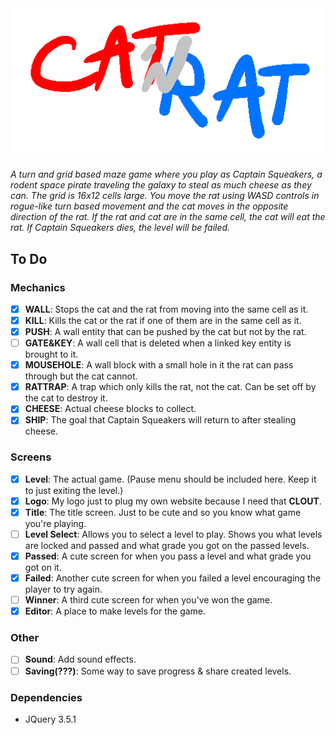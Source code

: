 <div align="center">
  <img src="https://github.com/ZaidMade/CatRat/raw/master/logo.gif" alt="CatRat" title="CatRat">
</div>

*A turn and grid based maze game where you play as Captain Squeakers, a rodent space pirate traveling the galaxy to steal as much cheese as they can. The grid is 16x12 cells large. You move the rat using WASD controls in rogue-like turn based movement and the cat moves in the opposite direction of the rat. If the rat and cat are in the same cell, the cat will eat the rat. If Captain Squeakers dies, the level will be failed.*

## To Do
### Mechanics
* [X] __WALL__: Stops the cat and the rat from moving into the same cell as it.
* [X] __KILL__: Kills the cat or the rat if one of them are in the same cell as it.
* [X] __PUSH__: A wall entity that can be pushed by the cat but not by the rat.
* [ ] __GATE&KEY__: A wall cell that is deleted when a linked key entity is brought to it.
* [X] __MOUSEHOLE__: A wall block with a small hole in it the rat can pass through but the cat cannot.
* [X] __RATTRAP__: A trap which only kills the rat, not the cat. Can be set off by the cat to destroy it.
* [X] __CHEESE__: Actual cheese blocks to collect.
* [X] __SHIP__: The goal that Captain Squeakers will return to after stealing cheese.

### Screens
* [X] __Level__: The actual game. (Pause menu should be included here. Keep it to just exiting the level.)
* [X] __Logo__: My logo just to plug my own website because I need that __CLOUT__.
* [X] __Title__: The title screen. Just to be cute and so you know what game you're playing.
* [ ] __Level Select__: Allows you to select a level to play. Shows you what levels are locked and passed and what grade you got on the passed levels.
* [X] __Passed__: A cute screen for when you pass a level and what grade you got on it.
* [X] __Failed__: Another cute screen for when you failed a level encouraging the player to try again.
* [ ] __Winner__: A third cute screen for when you've won the game.
* [X] __Editor__: A place to make levels for the game.

### Other
* [ ] __Sound__: Add sound effects.
* [ ] __Saving(???)__: Some way to save progress & share created levels.

### Dependencies
* JQuery 3.5.1
